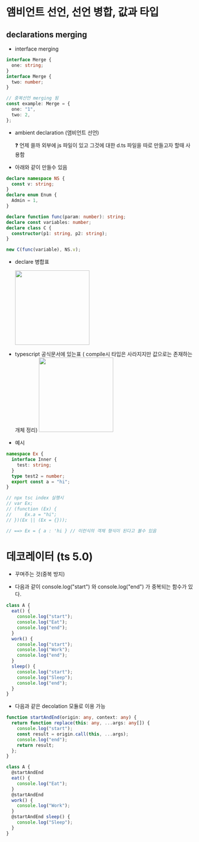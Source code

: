 # 앰비언트 선언, 선언 병합, 값과 타입

## declarations merging

- interface merging

```ts
interface Merge {
  one: string;
}
interface Merge {
  two: number;
}

// 중복선언 merging 됨
const example: Merge = {
  one: "1",
  two: 2,
};
```

- ambient declaration (앰비언트 선언)

  ❓ 언제 쓸까
  외부에 js 파일이 있고 그것에 대한 d.ts 파일을 따로 만들고자 할때 사용함

* 아래와 같이 만들수 있음

```ts
declare namespace NS {
  const v: string;
}
declare enum Enum {
  Admin = 1,
}

declare function func(param: number): string;
declare const variables: number;
declare class C {
  constructor(p1: string, p2: string);
}

new C(func(variable), NS.v);
```

- declare 병합표

  <img src="img/declare.png" style="height:200px;">

- typescript 공식문서에 있는표 ( compile시 타입은 사라지지만 값으로는 존재하는 개체 정리)
  <img src="img/declare2.png" style="height:200px;">

- 예시

```ts
namespace Ex {
  interface Inner {
    test: string;
  }
  type test2 = number;
  export const a = "hi";
}

// npx tsc index 실행시
// var Ex;
// (function (Ex) {
//     Ex.a = "hi";
// })(Ex || (Ex = {}));

// ==> Ex = { a : 'hi } // 이런식의 객체 형식이 된다고 볼수 있음
```

# 데코레이터 (ts 5.0)

- 꾸며주는 것(중복 방지)

- 다음과 같이 console.log("start") 와 console.log("end") 가 중복되는 함수가 있다.

```ts
class A {
  eat() {
    console.log("start");
    console.log("Eat");
    console.log("end");
  }
  work() {
    console.log("start");
    console.log("Work");
    console.log("end");
  }
  sleep() {
    console.log("start");
    console.log("Sleep");
    console.log("end");
  }
}
```

- 다음과 같은 decolation 모듈로 이용 가능

```ts
function startAndEnd(origin: any, context: any) {
  return function replace(this: any, ...args: any[]) {
    console.log("start");
    const result = origin.call(this, ...args);
    console.log("end");
    return result;
  };
}

class A {
  @startAndEnd
  eat() {
    console.log("Eat");
  }
  @startAndEnd
  work() {
    console.log("Work");
  }
  @startAndEnd sleep() {
    console.log("Sleep");
  }
}
```
